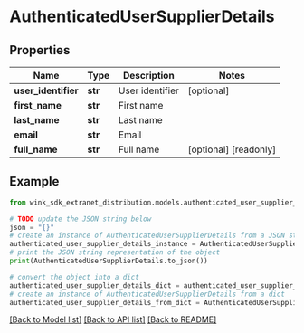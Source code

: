 # AuthenticatedUserSupplierDetails


## Properties

Name | Type | Description | Notes
------------ | ------------- | ------------- | -------------
**user_identifier** | **str** | User identifier | [optional] 
**first_name** | **str** | First name | 
**last_name** | **str** | Last name | 
**email** | **str** | Email | 
**full_name** | **str** | Full name | [optional] [readonly] 

## Example

```python
from wink_sdk_extranet_distribution.models.authenticated_user_supplier_details import AuthenticatedUserSupplierDetails

# TODO update the JSON string below
json = "{}"
# create an instance of AuthenticatedUserSupplierDetails from a JSON string
authenticated_user_supplier_details_instance = AuthenticatedUserSupplierDetails.from_json(json)
# print the JSON string representation of the object
print(AuthenticatedUserSupplierDetails.to_json())

# convert the object into a dict
authenticated_user_supplier_details_dict = authenticated_user_supplier_details_instance.to_dict()
# create an instance of AuthenticatedUserSupplierDetails from a dict
authenticated_user_supplier_details_from_dict = AuthenticatedUserSupplierDetails.from_dict(authenticated_user_supplier_details_dict)
```
[[Back to Model list]](../README.md#documentation-for-models) [[Back to API list]](../README.md#documentation-for-api-endpoints) [[Back to README]](../README.md)


